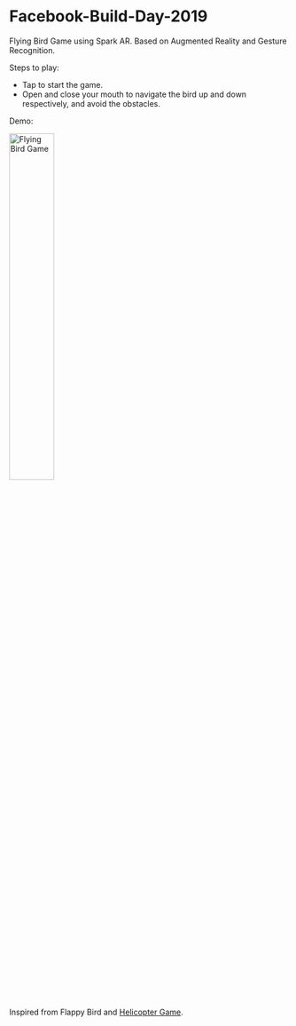 # Facebook-Build-Day-2019
Flying Bird Game using Spark AR. Based on Augmented Reality and Gesture Recognition.

Steps to play:

* Tap to start the game.
* Open and close your mouth to navigate the bird up and down respectively, and avoid the obstacles.

Demo:

<img src="https://github.com/noopur2507/Facebook-Build-Day-2019/blob/master/Flying%20Bird%20Game.gif" width="40%" height="40%" title="Flying Bird Game" />


Inspired from Flappy Bird and [Helicopter Game](https://github.com/maxw/Spark-AR-Helicopter-Game).
